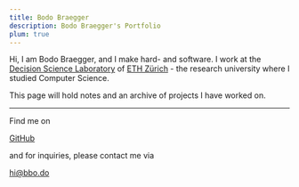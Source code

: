 ```yaml
---
title: Bodo Braegger
description: Bodo Braegger's Portfolio
plum: true
---
```


Hi, I am Bodo Braegger, and I make hard- and software. I work at the [Decision Science Laboratory](https://descil.ethz.ch/) of [ETH Zürich](https://ethz.ch/) - the research university where I studied Computer Science.<br>

This page will hold notes and an archive of projects I have worked on. 
<!-- 
I <3 creating, and software engineering has proven to be a very flexible medium. I was able to explore and realize numerous ideas. You can find a [selection of my projects here](/projects). I also do generative art, interactivity experiments, and live-coding performances. Resources for these can be found [here](/projects#generative-art-and-live-coding-resources).
-->

<!-- You can find excerpts on [generative .bbo.do](https://generative.bbo.do/). -->

<!-- Outside of programming, I enjoy making music, painting, and playing with my cat. -->
<div flex-auto />

---

Find me on

<p flex="~ gap-3 wrap" class="mt--2!">
  <a href="https://github.com/bodobraegger" target="_blank"><span op75 i-simple-icons-github /> GitHub</a>
</p>

and for inquiries, please contact me via

<p flex="~ gap-3 wrap" class="mt--2!">
  <a href="mailto:hi@bbo.do"><span op75 i-carbon-email /> hi@bbo.do</a>
</p>

<!-- If you enjoy my work, consider sponsoring me on [<span i-carbon-favorite /> GitHub Sponsor](https://github.com/sponsors/bodobraegger) to keep them sustainable. -->
